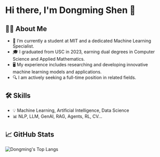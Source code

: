 <!--
**DongmingShenDS/DongmingShenDS** is a ✨ _special_ ✨ repository because its `README.md` (this file) appears on your GitHub profile.

Here are some ideas to get you started:

- 🔭 I’m currently working on ...
- 🌱 I’m currently learning ...
- 👯 I’m looking to collaborate on ...
- 🤔 I’m looking for help with ...
- 💬 Ask me about ...
- 📫 How to reach me: ...
- 😄 Pronouns: ...
- ⚡ Fun fact: ...
-->

# Hi there, I'm Dongming Shen 👋

## 👨‍💻 About Me

- 🔭 I’m currently a student at MIT and a dedicated Machine Learning Specialist.
- 🎓 I graduated from USC in 2023, earning dual degrees in Computer Science and Applied Mathematics.
- 🖥️ My experience includes researching and developing innovative machine learning models and applications.
- 🔍 I am actively seeking a full-time position in related fields.

## 🛠 Skills

- 💡 Machine Learning, Artificial Intelligence, Data Science
- 📊 NLP, LLM, GenAI, RAG, Agents, RL, CV...

## 📈 GitHub Stats

![Dongming's Top Langs](https://github-readme-stats.vercel.app/api/top-langs/?username=DongmingShenDS&size_weight=0.05&count_weight=0.95&langs_count=8&layout=compact&theme=transparent)
